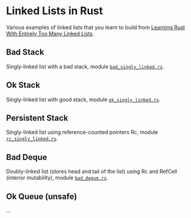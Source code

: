 # Linked Lists in Rust

Various examples of linked lists that you learn to build from [Learning Rust With Entirely Too Many Linked Lists](https://rust-unofficial.github.io/too-many-lists/index.html).

## Bad Stack

Singly-linked list with a bad stack, module [`bad_singly_linked.rs`](https://github.com/SigmaBale/linked-lists-rust/blob/main/src/bad_singly_linked.rs).

## Ok Stack

Singly-linked list with good stack, module [`ok_singly_linked.rs`](https://github.com/SigmaBale/linked-lists-rust/blob/main/src/ok_singly_linked.rs).

## Persistent Stack

Singly-linked list using reference-counted pointers Rc, module [`rc_singly_linked.rs`](https://github.com/SigmaBale/linked-lists-rust/blob/main/src/rc_singly_linked.rs).

## Bad Deque

Doubly-linked list (stores head and tail of the list) using Rc and RefCell (interior mutability), module [`bad_deque.rs`](https://github.com/SigmaBale/linked-lists-rust/blob/main/src/bad_deque.rs).

## Ok Queue (unsafe)

...